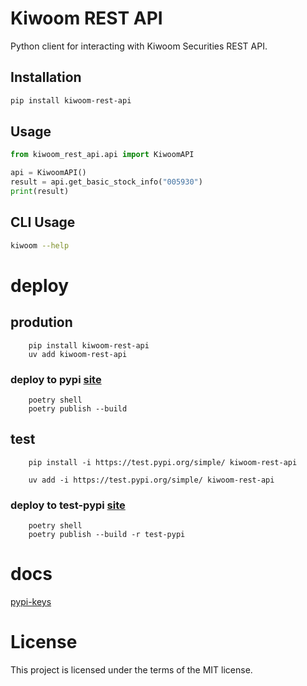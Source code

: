 # Kiwoom REST API

Python client for interacting with Kiwoom Securities REST API.

## Installation

```bash
pip install kiwoom-rest-api
```

## Usage

```python
from kiwoom_rest_api.api import KiwoomAPI

api = KiwoomAPI()
result = api.get_basic_stock_info("005930")
print(result)
```

## CLI Usage

```bash
kiwoom --help
```











# deploy

## prodution
```
    pip install kiwoom-rest-api
    uv add kiwoom-rest-api
```

### deploy to pypi [site](https://pypi.org/project/kiwoom-rest-api/)
```
    poetry shell
    poetry publish --build
```


## test
```
    pip install -i https://test.pypi.org/simple/ kiwoom-rest-api
```
```
    uv add -i https://test.pypi.org/simple/ kiwoom-rest-api
```

### deploy to test-pypi [site](https://test.pypi.org/project/kiwoom-rest-api/)
```
    poetry shell
    poetry publish --build -r test-pypi
```


# docs
[pypi-keys](https://www.notion.so/pypi-tokens-1d28c2bbc2e080849417f0939de3ffd9)



# License

This project is licensed under the terms of the MIT license.